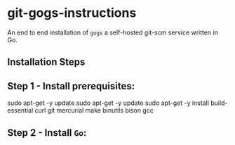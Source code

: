 git-gogs-instructions
======================
An end to end installation of `gogs` a self-hosted git-scm service written in Go.

Installation Steps
--------------------
## Step 1 - Install prerequisites:  

  sudo apt-get -y update
  sudo apt-get -y update
  sudo apt-get -y install build-essential curl git mercurial make binutils bison gcc

## Step 2 - Install `Go`:

